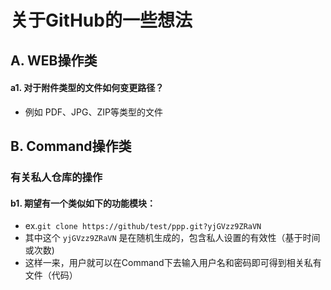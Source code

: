 # 关于GitHub的一些想法

## A. WEB操作类
#### a1. 对于附件类型的文件如何变更路径？
- 例如 PDF、JPG、ZIP等类型的文件

## B. Command操作类
### 有关私人仓库的操作
#### b1. 期望有一个类似如下的功能模块：
- ex.`git clone https://github/test/ppp.git?yjGVzz9ZRaVN`
- 其中这个 `yjGVzz9ZRaVN` 是在随机生成的，包含私人设置的有效性（基于时间或次数)
- 这样一来，用户就可以在Command下去输入用户名和密码即可得到相关私有文件（代码）
